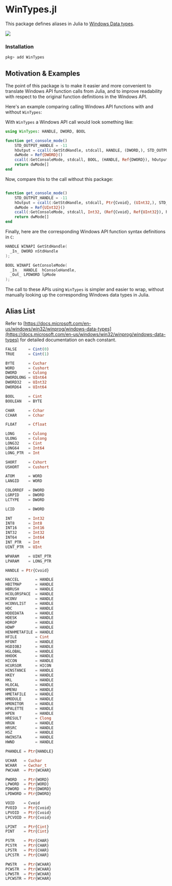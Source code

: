 # WinTypes.jl

This package defines aliases in Julia to [Windows Data types](https://docs.microsoft.com/en-us/windows/win32/winprog/windows-data-types).

[![](https://img.shields.io/badge/docs-blue.svg)](https://musm.github.io/WinTypes.jl)


### Installation

```julia
pkg> add WinTypes
```

## Motivation & Examples

The point of this package is to make it easier and more convenient to translate Windows API function calls
from Julia, and to improve readability with respect to the original function definitions in the Windows API.

Here's an example comparing calling Windows API functions with and without `WinTypes`:

With `WinTypes` a Windows API call would look something like:
```julia
using WinTypes: HANDLE, DWORD, BOOL

function get_console_mode()
    STD_OUTPUT_HANDLE = -11
    hOutput = ccall(:GetStdHandle, stdcall, HANDLE, (DWORD,), STD_OUTPUT_HANDLE % DWORD)
    dwMode = Ref{DWORD}()
    ccall(:GetConsoleMode, stdcall, BOOL, (HANDLE, Ref{DWORD}), hOutput, dwMode)
    return dwMode[]
end
```
Now, compare this to the call without this package:
```julia

function get_console_mode()
    STD_OUTPUT_HANDLE = -11
    hOutput = ccall(:GetStdHandle, stdcall, Ptr{Cvoid}, (UInt32,), STD_OUTPUT_HANDLE % UInt32)
    dwMode = Ref{UInt32}()
    ccall(:GetConsoleMode, stdcall, Int32, (Ref{Cvoid}, Ref{UInt32}), hOutput, dwMode)
    return dwMode[]
end
```

Finally, here are the corresponding Windows API function syntax definitions in `C`:

```c
HANDLE WINAPI GetStdHandle(
  _In_ DWORD nStdHandle
);
```

```c
BOOL WINAPI GetConsoleMode(
  _In_  HANDLE  hConsoleHandle,
  _Out_ LPDWORD lpMode
);
```

The call to these APIs using `WinTypes` is simpler and
easier to wrap, without manually looking up the corresponding Windows data types in Julia.



## Alias List

Refer to
[https://docs.microsoft.com/en-us/windows/win32/winprog/windows-data-types](https://docs.microsoft.com/en-us/windows/win32/winprog/windows-data-types)
for detailed documentation on each constant.
```julia
FALSE     = Cint(0)
TRUE      = Cint(1)

BYTE      = Cuchar
WORD      = Cushort
DWORD     = Culong
DWORDLONG = UInt64
DWORD32   = UInt32
DWORD64   = UInt64

BOOL      = Cint
BOOLEAN   = BYTE

CHAR      = Cchar
CCHAR     = Cchar

FLOAT     = Cfloat

LONG      = Culong
ULONG     = Culong
LONG32    = Cint
LONG64    = Int64
LONG_PTR  = Int

SHORT     = Cshort
USHORT    = Cushort

ATOM      = WORD
LANGID    = WORD

COLORREF  = DWORD
LGRPID    = DWORD
LCTYPE    = DWORD

LCID      = DWORD

INT       = Int32
INT8      = Int8
INT16     = Int16
INT32     = Int32
INT64     = Int64
INT_PTR   = Int
UINT_PTR  = UInt

WPARAM    = UINT_PTR
LPARAM    = LONG_PTR

HANDLE = Ptr{Cvoid}

HACCEL       = HANDLE
HBITMAP      = HANDLE
HBRUSH       = HANDLE
HCOLORSPACE  = HANDLE
HCONV        = HANDLE
HCONVLIST    = HANDLE
HDC          = HANDLE
HDDEDATA     = HANDLE
HDESK        = HANDLE
HDROP        = HANDLE
HDWP         = HANDLE
HENHMETAFILE = HANDLE
HFILE        = Cint
HFONT        = HANDLE
HGDIOBJ      = HANDLE
HGLOBAL      = HANDLE
HHOOK        = HANDLE
HICON        = HANDLE
HCURSOR      = HICON
HINSTANCE    = HANDLE
HKEY         = HANDLE
HKL          = HANDLE
HLOCAL       = HANDLE
HMENU        = HANDLE
HMETAFILE    = HANDLE
HMODULE      = HANDLE
HMONITOR     = HANDLE
HPALETTE     = HANDLE
HPEN         = HANDLE
HRESULT      = Clong
HRGN         = HANDLE
HRSRC        = HANDLE
HSZ          = HANDLE
HWINSTA      = HANDLE
HWND         = HANDLE

PHANDLE = Ptr{HANDLE}

UCHAR   = Cuchar
WCHAR   = Cwchar_t
PWCHAR  = Ptr{WCHAR}

PWORD   = Ptr{WORD}
LPWORD  = Ptr{WORD}
PDWORD  = Ptr{DWORD}
LPDWORD = Ptr{DWORD}

VOID    = Cvoid
PVOID   = Ptr{Cvoid}
LPVOID  = Ptr{Cvoid}
LPCVOID = Ptr{Cvoid}

LPINT   = Ptr{Cint}
PINT    = Ptr{Cint}

PSTR    = Ptr{CHAR}
PCSTR   = Ptr{CHAR}
LPSTR   = Ptr{CHAR}
LPCSTR  = Ptr{CHAR}

PWSTR   = Ptr{WCHAR}
PCWSTR  = Ptr{WCHAR}
LPWSTR  = Ptr{WCHAR}
LPCWSTR = Ptr{WCHAR}
```
